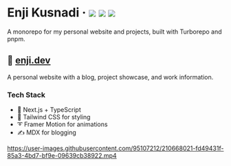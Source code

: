 <div>
  <h1>
    Enji Kusnadi
    &middot;
    <img src="https://img.shields.io/website?style=flat-square&url=https%3A%2F%2Fwww.enji.dev"/>
    <img src="https://img.shields.io/github/deployments/enjidev/enji.dev/production?label=production&style=flat-square"/>
    <img src="https://img.shields.io/github/commit-activity/m/enjidev/enji.dev?style=flat-square"/>
  </h1>
</div>

A monorepo for my personal website and projects, built with Turborepo and pnpm.

## 📘 [enji.dev](https://www.enji.dev)

A personal website with a blog, project showcase, and work information.

### Tech Stack

- 🚀 Next.js + TypeScript
- 🍃 Tailwind CSS for styling
- ➰ Framer Motion for animations
- ✍ MDX for blogging

https://user-images.githubusercontent.com/95107212/210668021-fd49431f-85a3-4bd7-bf9e-09639cb38922.mp4
